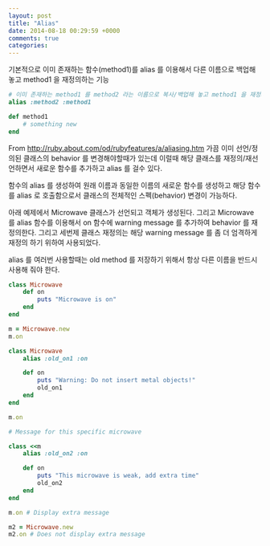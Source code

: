 ```yaml
---
layout: post
title: "Alias"
date: 2014-08-18 00:29:59 +0000
comments: true
categories: 
---
```


기본적으로 이미 존재하는 함수(method1)를 alias 를 이용해서 다른 이름으로 백업해 놓고 method1 을 재정의하는 기능

```ruby
# 이미 존재하는 method1 를 method2 라는 이름으로 복사/백업해 놓고 method1 을 재정의
alias :method2 :method1

def method1
	# something new
end
```

From http://ruby.about.com/od/rubyfeatures/a/aliasing.htm
가끔 이미 선언/정의된 클래스의 behavior 를 변경해야할때가 있는데 이럴때 해당 클래스를 재정의/재선언하면서 새로운 함수를 추가하고 alias 를 걸수 있다.

함수의 alias 를 생성하여 원래 이름과 동일한 이름의 새로운 함수를 생성하고 해당 함수를 alias 로 호출함으로서 클래스의 전체적인 스펙(behavior) 변경이 가능하다.


아래 예제에서 Microwave 클래스가 선언되고 객체가 생성된다.
그리고 Microwave 를 alias 함수를 이용해서 on 함수에 warning message 를 추가하여 behavior 를 재정의한다.
그리고 세번제 클래스 재정의는 해당 warning message 를 좀 더 엄격하게 재정의 하기 위하여 사용되었다.

alias 를 여러번 사용할때는 old method 를 저장하기 위해서 항상 다른 이름을 반드시 사용해 줘야 한다.

```ruby
class Microwave
	def on
		puts "Microwave is on"
	end
end

m = Microwave.new
m.on

class Microwave
	alias :old_on1 :on

	def on
		puts "Warning: Do not insert metal objects!"
		old_on1
	end
end

m.on

# Message for this specific microwave

class <<m
	alias :old_on2 :on

	def on
		puts "This microwave is weak, add extra time"
		old_on2
	end
end

m.on # Display extra message

m2 = Microwave.new
m2.on # Does not display extra message

```


